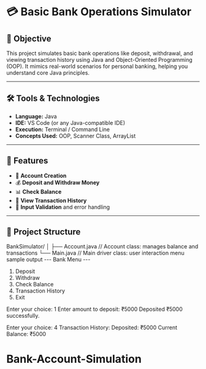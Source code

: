 # 💳 Basic Bank Operations Simulator

## 🎯 Objective
This project simulates basic bank operations like deposit, withdrawal, and viewing transaction history using Java and Object-Oriented Programming (OOP). It mimics real-world scenarios for personal banking, helping you understand core Java principles.

---

## 🛠️ Tools & Technologies
- **Language:** Java  
- **IDE:** VS Code (or any Java-compatible IDE)  
- **Execution:** Terminal / Command Line  
- **Concepts Used:** OOP, Scanner Class, ArrayList

---

## 🧩 Features
- 🔐 **Account Creation**  
- 💰 **Deposit and Withdraw Money**  
- 📊 **Check Balance**  
- 📜 **View Transaction History**  
- 🚫 **Input Validation** and error handling

---

## 📁 Project Structure
BankSimulator/
│
├── Account.java // Account class: manages balance and transactions
└── Main.java // Main driver class: user interaction menu
 sample output
 --- Bank Menu ---
1. Deposit
2. Withdraw
3. Check Balance
4. Transaction History
5. Exit

Enter your choice: 1
Enter amount to deposit: ₹5000
Deposited ₹5000 successfully.

Enter your choice: 4
Transaction History:
Deposited: ₹5000
Current Balance: ₹5000
# Bank-Account-Simulation
